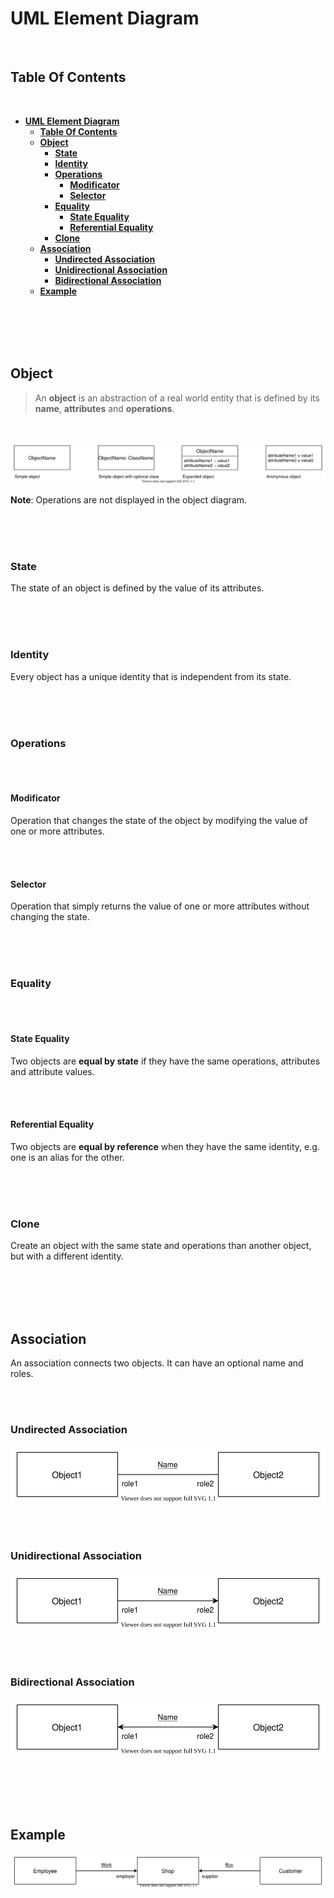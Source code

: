 # **UML Element Diagram**
<br>

## **Table Of Contents**
<br>

- [**UML Element Diagram**](#uml-element-diagram)
  - [**Table Of Contents**](#table-of-contents)
  - [**Object**](#object)
    - [**State**](#state)
    - [**Identity**](#identity)
    - [**Operations**](#operations)
      - [**Modificator**](#modificator)
      - [**Selector**](#selector)
    - [**Equality**](#equality)
      - [**State Equality**](#state-equality)
      - [**Referential Equality**](#referential-equality)
    - [**Clone**](#clone)
  - [**Association**](#association)
    - [**Undirected Association**](#undirected-association)
    - [**Unidirectional Association**](#unidirectional-association)
    - [**Bidirectional Association**](#bidirectional-association)
  - [**Example**](#example)

<br>
<br>
<br>
<br>

## **Object**

> An **object** is an abstraction of a real world entity that is defined by its **name**, **attributes** and **operations**.

<br>

![object diagram](./pictures/object-diagram//uml_object_diagram.svg)

**Note**: Operations are not displayed in the object diagram.

<br>
<br>
<br>

### **State**

The state of an object is defined by the value of its attributes.

<br>
<br>
<br>

### **Identity**

Every object has a unique identity that is independent from its state.

<br>
<br>
<br>

### **Operations**
<br>
<br>

#### **Modificator**

Operation that changes the state of the object by modifying the value of one or more attributes.

<br>
<br>

#### **Selector**

Operation that simply returns the value of one or more attributes without changing the state.

<br>
<br>
<br>

### **Equality**
<br>
<br>

#### **State Equality**

Two objects are **equal by state** if they have the same operations, attributes and attribute values.

<br>
<br>

#### **Referential Equality**

Two objects are **equal by reference** when they have the same identity, e.g. one is an alias for the other.

<br>
<br>
<br>

### **Clone**

Create an object with the same state and operations than another object, but with a different identity.

<br>
<br>
<br>
<br>

## **Association**

An association connects two objects. It can have an optional name and roles.

<br>
<br>

### **Undirected Association**

![undirectedAssociation](./pictures/object-diagram/uml_object_diagram_undirected_association.svg)

<br>
<br>

### **Unidirectional Association**

![unidirectionalAssociation](./pictures/object-diagram/uml_object_diagram_unidirectional_association.svg)

<br>
<br>

### **Bidirectional Association**

![bidirectionalAssociation](./pictures/object-diagram/uml_object_diagram_bidirectional_association.svg)

<br>
<br>
<br>
<br>

## **Example**

![example](./pictures/object-diagram/uml_object_diagram_example.svg)